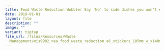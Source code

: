 ```yaml
---
title: Food Waste Reduction Wobbler Say 'No' to side dishes you won't eat
date: 2019-01-01
layout: file
description: ""
image: ""
variant: tiptap
file_url: /files/Resources/Waste
  Management/mis9902_nea_food_waste_reduction_a6_stickers_105mm_w_x148mm_h__rd2op2.pdf
---
```


